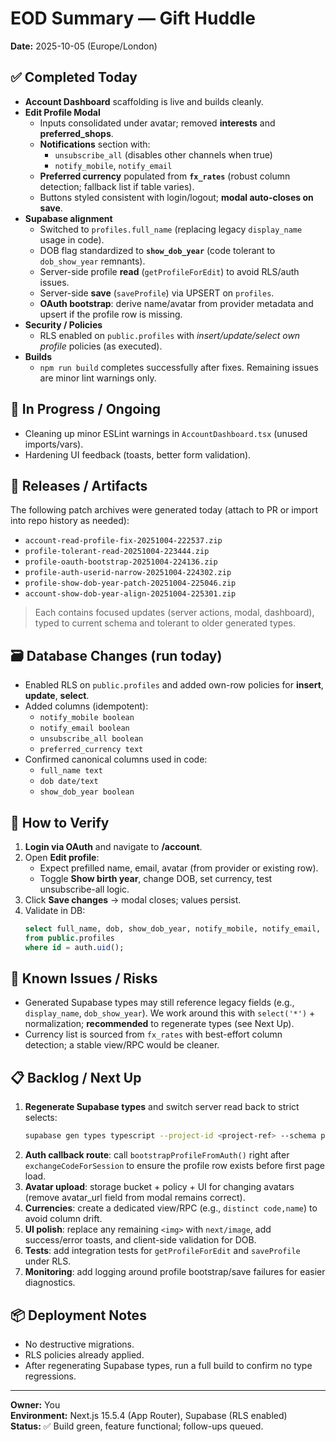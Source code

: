 # EOD Summary — Gift Huddle

**Date:** 2025-10-05 (Europe/London)

## ✅ Completed Today

- **Account Dashboard** scaffolding is live and builds cleanly.
- **Edit Profile Modal**
  - Inputs consolidated under avatar; removed **interests** and **preferred_shops**.
  - **Notifications** section with:
    - `unsubscribe_all` (disables other channels when true)
    - `notify_mobile`, `notify_email`
  - **Preferred currency** populated from **`fx_rates`** (robust column detection; fallback list if table varies).
  - Buttons styled consistent with login/logout; **modal auto-closes on save**.
- **Supabase alignment**
  - Switched to `profiles.full_name` (replacing legacy `display_name` usage in code).
  - DOB flag standardized to **`show_dob_year`** (code tolerant to `dob_show_year` remnants).
  - Server-side profile **read** (`getProfileForEdit`) to avoid RLS/auth issues.
  - Server-side **save** (`saveProfile`) via UPSERT on `profiles`.
  - **OAuth bootstrap**: derive name/avatar from provider metadata and upsert if the profile row is missing.
- **Security / Policies**
  - RLS enabled on `public.profiles` with _insert/update/select own profile_ policies (as executed).
- **Builds**
  - `npm run build` completes successfully after fixes. Remaining issues are minor lint warnings only.

## 🔁 In Progress / Ongoing

- Cleaning up minor ESLint warnings in `AccountDashboard.tsx` (unused imports/vars).
- Hardening UI feedback (toasts, better form validation).

## 🚢 Releases / Artifacts

The following patch archives were generated today (attach to PR or import into repo history as needed):

- `account-read-profile-fix-20251004-222537.zip`
- `profile-tolerant-read-20251004-223444.zip`
- `profile-oauth-bootstrap-20251004-224136.zip`
- `profile-auth-userid-narrow-20251004-224302.zip`
- `profile-show-dob-year-patch-20251004-225046.zip`
- `account-show-dob-year-align-20251004-225301.zip`

> Each contains focused updates (server actions, modal, dashboard), typed to current schema and tolerant to older generated types.

## 🗃️ Database Changes (run today)

- Enabled RLS on `public.profiles` and added own-row policies for **insert**, **update**, **select**.
- Added columns (idempotent):
  - `notify_mobile boolean`
  - `notify_email boolean`
  - `unsubscribe_all boolean`
  - `preferred_currency text`
- Confirmed canonical columns used in code:
  - `full_name text`
  - `dob date/text`
  - `show_dob_year boolean`

## 🧪 How to Verify

1. **Login via OAuth** and navigate to **/account**.
2. Open **Edit profile**:
   - Expect prefilled name, email, avatar (from provider or existing row).
   - Toggle **Show birth year**, change DOB, set currency, test unsubscribe-all logic.
3. Click **Save changes** → modal closes; values persist.
4. Validate in DB:
   ```sql
   select full_name, dob, show_dob_year, notify_mobile, notify_email, unsubscribe_all, preferred_currency
   from public.profiles
   where id = auth.uid();
   ```

## 🧱 Known Issues / Risks

- Generated Supabase types may still reference legacy fields (e.g., `display_name`, `dob_show_year`). We work around this with `select('*')` + normalization; **recommended** to regenerate types (see Next Up).
- Currency list is sourced from `fx_rates` with best-effort column detection; a stable view/RPC would be cleaner.

## 📋 Backlog / Next Up

1. **Regenerate Supabase types** and switch server read back to strict selects:
   ```bash
   supabase gen types typescript --project-id <project-ref> --schema public > src/lib/supabase/types.ts
   ```
2. **Auth callback route**: call `bootstrapProfileFromAuth()` right after `exchangeCodeForSession` to ensure the profile row exists before first page load.
3. **Avatar upload**: storage bucket + policy + UI for changing avatars (remove avatar_url field from modal remains correct).
4. **Currencies**: create a dedicated view/RPC (e.g., `distinct code,name`) to avoid column drift.
5. **UI polish**: replace any remaining `<img>` with `next/image`, add success/error toasts, and client-side validation for DOB.
6. **Tests**: add integration tests for `getProfileForEdit` and `saveProfile` under RLS.
7. **Monitoring**: add logging around profile bootstrap/save failures for easier diagnostics.

## 📦 Deployment Notes

- No destructive migrations.
- RLS policies already applied.
- After regenerating Supabase types, run a full build to confirm no type regressions.

---

**Owner:** You  
**Environment:** Next.js 15.5.4 (App Router), Supabase (RLS enabled)  
**Status:** ✅ Build green, feature functional; follow-ups queued.
